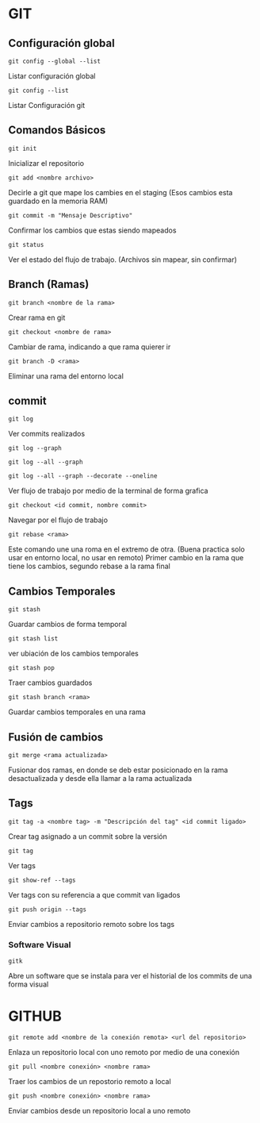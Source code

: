 # GIT

## Configuración global
```
git config --global --list
```
Listar configuración global
```
git config --list
```
Listar Configuración git


## Comandos Básicos
```
git init
```
Inicializar el repositorio

```
git add <nombre archivo>
```
Decirle a git que mape los cambies en el staging (Esos cambios esta guardado en la memoria RAM)

```
git commit -m "Mensaje Descriptivo"
```
Confirmar los cambios que estas siendo mapeados

```
git status
```
Ver el estado del flujo de trabajo. (Archivos sin mapear, sin confirmar)
## Branch (Ramas)
```
git branch <nombre de la rama>
```
Crear rama en git

```
git checkout <nombre de rama>
```
Cambiar de rama, indicando a que rama quierer ir

```
git branch -D <rama>
```
Eliminar una rama del entorno local
## commit

```
git log
```
Ver commits realizados
```
git log --graph  
```
```
git log --all --graph 
```
```
git log --all --graph --decorate --oneline 
```
Ver flujo de trabajo por medio de la terminal de forma grafica

```
git checkout <id commit, nombre commit>
```
Navegar por el flujo de trabajo

```
git rebase <rama>
```
Este comando une una roma en el extremo de otra. (Buena practica solo usar en entorno local, no usar en remoto) 
Primer cambio en la rama que tiene los cambios, segundo rebase a la rama final

## Cambios Temporales
```
git stash
```
Guardar cambios de forma temporal
```
git stash list
```
ver ubiación de los cambios temporales
```
git stash pop
```
Traer cambios guardados
```
git stash branch <rama>
```
Guardar cambios temporales en una rama
## Fusión de cambios
```
git merge <rama actualizada>
```
Fusionar dos ramas, en donde se deb estar posicionado en la rama desactualizada y desde ella llamar a la rama actualizada
## Tags
```
git tag -a <nombre tag> -m "Descripción del tag" <id commit ligado>
```
Crear tag asignado a un commit sobre la versión

```
git tag
```
Ver tags

```
git show-ref --tags
```
Ver tags con su referencia a que commit van ligados
```
git push origin --tags
```
Enviar cambios a repositorio remoto sobre los tags

### Software Visual
```
gitk
```
Abre un software que se instala para ver el historial de los commits de una forma visual
# GITHUB
```
git remote add <nombre de la conexión remota> <url del repositorio>
```
Enlaza un repositorio local con uno remoto por medio de una conexión

```
git pull <nombre conexión> <nombre rama>
```
Traer los cambios de un repostorio remoto a local
```
git push <nombre conexión> <nombre rama>
```
Enviar cambios desde un repositorio local a uno remoto